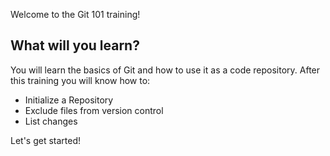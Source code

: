 Welcome to the Git 101 training! 

## What will you learn?

You will learn the basics of Git and how to use it as a code repository. After this training you will know how to:
- Initialize a Repository
- Exclude files from version control
- List changes

Let's get started!
